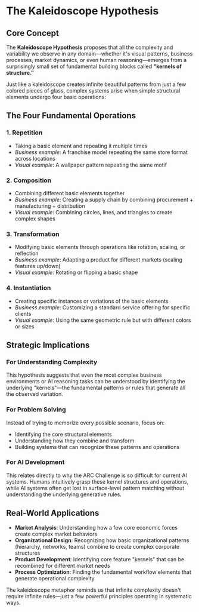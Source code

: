 # The Kaleidoscope Hypothesis

## Core Concept

The **Kaleidoscope Hypothesis** proposes that all the complexity and variability we observe in any domain—whether it's visual patterns, business processes, market dynamics, or even human reasoning—emerges from a surprisingly small set of fundamental building blocks called **"kernels of structure."**

Just like a kaleidoscope creates infinite beautiful patterns from just a few colored pieces of glass, complex systems arise when simple structural elements undergo four basic operations:

## The Four Fundamental Operations

### 1. **Repetition**
- Taking a basic element and repeating it multiple times
- *Business example*: A franchise model repeating the same store format across locations
- *Visual example*: A wallpaper pattern repeating the same motif

### 2. **Composition** 
- Combining different basic elements together
- *Business example*: Creating a supply chain by combining procurement + manufacturing + distribution
- *Visual example*: Combining circles, lines, and triangles to create complex shapes

### 3. **Transformation**
- Modifying basic elements through operations like rotation, scaling, or reflection
- *Business example*: Adapting a product for different markets (scaling features up/down)
- *Visual example*: Rotating or flipping a basic shape

### 4. **Instantiation**
- Creating specific instances or variations of the basic elements
- *Business example*: Customizing a standard service offering for specific clients
- *Visual example*: Using the same geometric rule but with different colors or sizes

## Strategic Implications

### For Understanding Complexity
This hypothesis suggests that even the most complex business environments or AI reasoning tasks can be understood by identifying the underlying "kernels"—the fundamental patterns or rules that generate all the observed variation.

### For Problem Solving
Instead of trying to memorize every possible scenario, focus on:
- Identifying the core structural elements
- Understanding how they combine and transform
- Building systems that can recognize these patterns and operations

### For AI Development
This relates directly to why the ARC Challenge is so difficult for current AI systems. Humans intuitively grasp these kernel structures and operations, while AI systems often get lost in surface-level pattern matching without understanding the underlying generative rules.

## Real-World Applications

- **Market Analysis**: Understanding how a few core economic forces create complex market behaviors
- **Organizational Design**: Recognizing how basic organizational patterns (hierarchy, networks, teams) combine to create complex corporate structures  
- **Product Development**: Identifying core feature "kernels" that can be recombined for different market needs
- **Process Optimization**: Finding the fundamental workflow elements that generate operational complexity

The kaleidoscope metaphor reminds us that infinite complexity doesn't require infinite rules—just a few powerful principles operating in systematic ways.